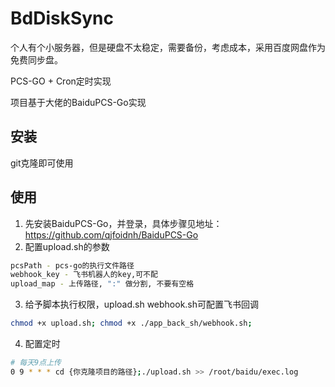 # BdDiskSync

 个人有个小服务器，但是硬盘不太稳定，需要备份，考虑成本，采用百度网盘作为免费同步盘。

 PCS-GO + Cron定时实现

 项目基于大佬的BaiduPCS-Go实现

## 安装

git克隆即可使用


## 使用
1. 先安装BaiduPCS-Go，并登录，具体步骤见地址：https://github.com/qjfoidnh/BaiduPCS-Go
2. 配置upload.sh的参数
```bash
pcsPath - pcs-go的执行文件路径
webhook_key - 飞书机器人的key,可不配
upload_map - 上传路径, ":" 做分割, 不要有空格
```
3. 给予脚本执行权限，upload.sh  webhook.sh可配置飞书回调
```bash
chmod +x upload.sh; chmod +x ./app_back_sh/webhook.sh; 
```
4. 配置定时
```bash
# 每天9点上传
0 9 * * * cd {你克隆项目的路径};./upload.sh >> /root/baidu/exec.log 
```
